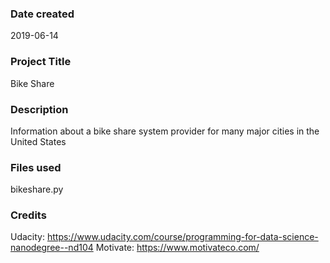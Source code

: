 ### Date created
2019-06-14

### Project Title
Bike Share

### Description
Information about a bike share system provider for many major cities in the United States

### Files used
bikeshare.py

### Credits
Udacity: https://www.udacity.com/course/programming-for-data-science-nanodegree--nd104
Motivate: https://www.motivateco.com/
